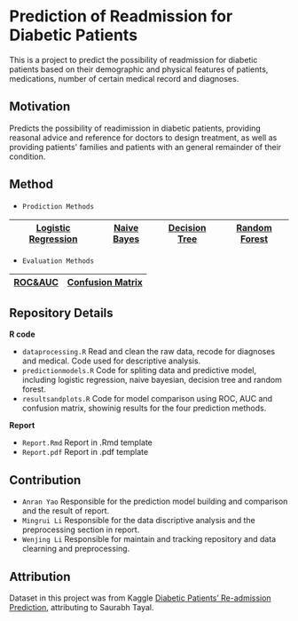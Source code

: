 
# Prediction of Readmission for Diabetic Patients

This is a project to predict the possibility of
readmission for diabetic patients based on their demographic and
physical features of patients, medications, number of certain medical
record and diagnoses.

## Motivation
Predicts the possibility of readimission in diabetic patients, providing reasonal advice and reference for doctors to design treatment, as well as providing patients' families and patients with an general remainder of their condition.

## Method
- `Prodiction Methods` 

| [Logistic Regression](https://en.wikipedia.org/wiki/Logistic_regression) | [Naive Bayes](https://en.wikipedia.org/wiki/Naive_Bayes_classifier) | [Decision Tree](https://en.wikipedia.org/wiki/Decision_tree) | [Random Forest](https://en.wikipedia.org/wiki/Random_forest) |
|---------------------|-------------|---------------|---------------|

- `Evaluation Methods` 

| [ROC&AUC](https://en.wikipedia.org/wiki/Receiver_operating_characteristic) | [Confusion Matrix](https://en.wikipedia.org/wiki/Confusion_matrix) |
|---------|------------------|


## Repository Details

**R code**  
- `dataprocessing.R` Read and clean the raw data, recode for diagnoses
and medical. Code used for descriptive analysis.  
- `predictionmodels.R` Code for spliting data and predictive model,
including logistic regression, naive bayesian, decision tree and random
forest.  
- `resultsandplots.R` Code for model comparison using ROC, AUC and
confusion matrix, showinig results for the four prediction methods.

**Report** 
- `Report.Rmd` Report in .Rmd template
- `Report.pdf` Report in .pdf template

## Contribution
- `Anran Yao` Responsible for the prediction model building and comparison and the result of report.
- `Mingrui Li` Responsible for the data discriptive analysis and the preprocessing section in report.
- `Wenjing Li` Responsible for maintain and tracking repository and data clearning and preprocessing.

## Attribution

Dataset in this project was from Kaggle [Diabetic Patients’ Re-admission
Prediction](https://www.kaggle.com/datasets/saurabhtayal/diabetic-patients-readmission-prediction/code),
attributing to Saurabh Tayal.
